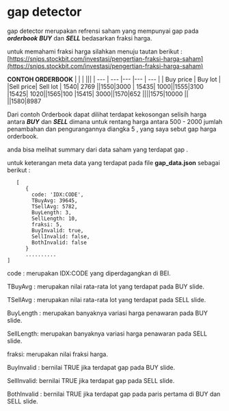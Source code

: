 
# gap detector

gap detector merupakan refrensi saham yang mempunyai gap pada **_orderbook_** **_BUY_** dan **_SELL_** bedasarkan fraksi harga.

untuk memahami fraksi harga silahkan menuju tautan berikut :
[https://snips.stockbit.com/investasi/pengertian-fraksi-harga-saham](https://snips.stockbit.com/investasi/pengertian-fraksi-harga-saham)

**CONTOH ORDERBOOK**
| | | |||
| --- | --- |--- |--- | --- |
| Buy price | Buy lot | |Sell price| Sell lot
| 1540| 2769 ||1550|3000
| 15435| 1000||1555|3100
|15425| 1020||1565|100
|15415| 3000||1570|652
||||1575|10000
|| ||1580|8987

Dari contoh Orderbook dapat dilihat terdapat kekosongan selisih harga antara **_BUY_** dan **_SELL_** dimana untuk rentang harga antara 500 - 2000 jumlah penambahan dan pengurangannya diangka 5 , yang saya sebut gap harga orderbook.

anda bisa melihat summary dari data saham yang terdapat gap .

untuk keterangan meta data yang terdapat pada file  **gap_data.json** sebagai berikut :

       [
          {
            code: 'IDX:CODE',
            TBuyAvg: 39645,
            TSellAvg: 5782,
            BuyLength: 3,
            SellLength: 10,
            fraksi: 5,
            BuyInvalid: true,
            SellInvalid: false,
            BothInvalid: false
          }
          ..........
    ]

code : merupakan IDX:CODE yang diperdagangkan di BEI.

TBuyAvg : merupakan nilai rata-rata lot yang terdapat pada BUY slide.

TSellAvg : merupakan nilai rata-rata lot yang terdapat pada SELL slide.

BuyLength : merupakan banyaknya variasi harga penawaran pada BUY slide.

SellLength: merupakan banyaknya variasi harga penawaran pada SELL slide.

fraksi: merupakan nilai fraksi harga.


BuyInvalid : bernilai TRUE jika terdapat gap pada BUY slide.

SellInvalid: bernilai TRUE jika terdapat gap pada SELL slide.

BothInvalid : bernilai TRUE jika terdapat gap pada paris pertama di BUY dan SELL slide.